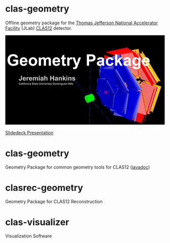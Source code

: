 # clas-geometry
Offline geometry package for the [Thomas Jefferson National Accelerator Facility](https://www.jlab.org/) (JLab) [CLAS12](https://www.jlab.org/Hall-B/clas12-web/) detector.

![CLAS Geometry Package Splash Image](/presentation/clas-geometry-presentation-01.png?raw=true)

[Slidedeck Presentation](/presentation/clas-geometry-presentation.pdf?raw=true)

clas-geometry
=============

Geometry Package for common geometry tools for CLAS12 ([javadoc](https://jeffersonlab.github.io/clas12-offline-software/javadoc/clas-geometry/))

clasrec-geometry
================

Geometry Package for CLAS12 Reconstruction

clas-visualizer
===============

Visualization Software